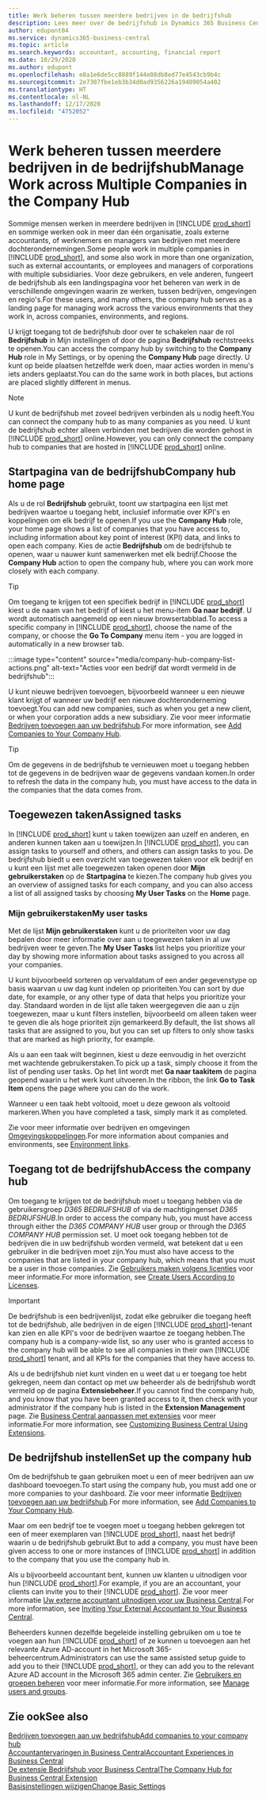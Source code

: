 ```yaml
---
title: Werk beheren tussen meerdere bedrijven in de bedrijfshub
description: Lees meer over de bedrijfshub in Dynamics 365 Business Central, die u gebruikt om uw werk in meerdere bedrijven te beheren.
author: edupont04
ms.service: dynamics365-business-central
ms.topic: article
ms.search.keywords: accountant, accounting, financial report
ms.date: 10/29/2020
ms.author: edupont
ms.openlocfilehash: e8a1e6de5cc8889f144e08db8ed77e4543cb9b4c
ms.sourcegitcommit: 2e7307fbe1eb3b34d0ad9356226a19409054a402
ms.translationtype: HT
ms.contentlocale: nl-NL
ms.lasthandoff: 12/17/2020
ms.locfileid: "4752052"
---
```

# <a name="manage-work-across-multiple-companies-in-the-company-hub"></a><span data-ttu-id="fb5f4-103">Werk beheren tussen meerdere bedrijven in de bedrijfshub</span><span class="sxs-lookup"><span data-stu-id="fb5f4-103">Manage Work across Multiple Companies in the Company Hub</span></span>

<span data-ttu-id="fb5f4-104">Sommige mensen werken in meerdere bedrijven in [!INCLUDE [prod_short](includes/prod_short.md)] en sommige werken ook in meer dan één organisatie, zoals externe accountants, of werknemers en managers van bedrijven met meerdere dochterondernemingen.</span><span class="sxs-lookup"><span data-stu-id="fb5f4-104">Some people work in multiple companies in [!INCLUDE [prod_short](includes/prod_short.md)], and some also work in more than one organization, such as external accountants, or employees and managers of corporations with multiple subsidiaries.</span></span> <span data-ttu-id="fb5f4-105">Voor deze gebruikers, en vele anderen, fungeert de bedrijfshub als een landingspagina voor het beheren van werk in de verschillende omgevingen waarin ze werken, tussen bedrijven, omgevingen en regio's.</span><span class="sxs-lookup"><span data-stu-id="fb5f4-105">For these users, and many others, the company hub serves as a landing page for managing work across the various environments that they work in, across companies, environments, and regions.</span></span>  

<span data-ttu-id="fb5f4-106">U krijgt toegang tot de bedrijfshub door over te schakelen naar de rol **Bedrijfshub** in Mijn instellingen of door de pagina **Bedrijfshub** rechtstreeks te openen.</span><span class="sxs-lookup"><span data-stu-id="fb5f4-106">You can access the company hub by switching to the **Company Hub** role in My Settings, or by opening the **Company Hub** page directly.</span></span> <span data-ttu-id="fb5f4-107">U kunt op beide plaatsen hetzelfde werk doen, maar acties worden in menu's iets anders geplaatst.</span><span class="sxs-lookup"><span data-stu-id="fb5f4-107">You can do the same work in both places, but actions are placed slightly different in menus.</span></span>  

> [!NOTE]
> <span data-ttu-id="fb5f4-108">U kunt de bedrijfshub met zoveel bedrijven verbinden als u nodig heeft.</span><span class="sxs-lookup"><span data-stu-id="fb5f4-108">You can connect the company hub to as many companies as you need.</span></span> <span data-ttu-id="fb5f4-109">U kunt de bedrijfshub echter alleen verbinden met bedrijven die worden gehost in [!INCLUDE [prod_short](includes/prod_short.md)] online.</span><span class="sxs-lookup"><span data-stu-id="fb5f4-109">However, you can only connect the company hub to companies that are hosted in [!INCLUDE [prod_short](includes/prod_short.md)] online.</span></span>

## <a name="company-hub-home-page"></a><span data-ttu-id="fb5f4-110">Startpagina van de bedrijfshub</span><span class="sxs-lookup"><span data-stu-id="fb5f4-110">Company hub home page</span></span>

<span data-ttu-id="fb5f4-111">Als u de rol **Bedrijfshub** gebruikt, toont uw startpagina een lijst met bedrijven waartoe u toegang hebt, inclusief informatie over KPI's en koppelingen om elk bedrijf te openen.</span><span class="sxs-lookup"><span data-stu-id="fb5f4-111">If you use the **Company Hub** role, your home page shows a list of companies that you have access to, including information about key point of interest (KPI) data, and links to open each company.</span></span> <!--You can customize the dashboard to show the data points that you want to see by adding or removing columns. For example, you might want to see taxes that are due, how many open sales documents each company has, or the number of purchase invoices that are due next week. You can configure the view to suit your needs. If you have added many companies, you can use filters to sort your view.--> <span data-ttu-id="fb5f4-112">Kies de actie **Bedrijfshub** om de bedrijfshub te openen, waar u nauwer kunt samenwerken met elk bedrijf.</span><span class="sxs-lookup"><span data-stu-id="fb5f4-112">Choose the **Company Hub** action to open the company hub, where you can work more closely with each company.</span></span>  

> [!TIP]
> <span data-ttu-id="fb5f4-113">Om toegang te krijgen tot een specifiek bedrijf in [!INCLUDE [prod_short](includes/prod_short.md)] kiest u de naam van het bedrijf of kiest u het menu-item **Ga naar bedrijf**. U wordt automatisch aangemeld op een nieuw browsertabblad.</span><span class="sxs-lookup"><span data-stu-id="fb5f4-113">To access a specific company in [!INCLUDE [prod_short](includes/prod_short.md)], choose the name of the company, or choose the **Go To Company** menu item - you are logged in automatically in a new browser tab.</span></span>

:::image type="content" source="media/company-hub-company-list-actions.png" alt-text="Acties voor een bedrijf dat wordt vermeld in de bedrijfshub":::

<span data-ttu-id="fb5f4-115">U kunt nieuwe bedrijven toevoegen, bijvoorbeeld wanneer u een nieuwe klant krijgt of wanneer uw bedrijf een nieuwe dochteronderneming toevoegt.</span><span class="sxs-lookup"><span data-stu-id="fb5f4-115">You can add new companies, such as when you get a new client, or when your corporation adds a new subsidiary.</span></span> <span data-ttu-id="fb5f4-116">Zie voor meer informatie [Bedrijven toevoegen aan uw bedrijfshub](company-hub-add-company.md).</span><span class="sxs-lookup"><span data-stu-id="fb5f4-116">For more information, see [Add Companies to Your Company Hub](company-hub-add-company.md).</span></span>  

> [!TIP]
> <span data-ttu-id="fb5f4-117">Om de gegevens in de bedrijfshub te vernieuwen moet u toegang hebben tot de gegevens in de bedrijven waar de gegevens vandaan komen.</span><span class="sxs-lookup"><span data-stu-id="fb5f4-117">In order to refresh the data in the company hub, you must have access to the data in the companies that the data comes from.</span></span>

<!--## Company details

In the **Company Hub** page, you can see more information about each company by choosing the name of the company that you want to learn more about. This opens the **Company Details** pane, where you can see additional information, such as the following:  

* Cash account balances  
* Cash flow forecast  
* Overdue purchase invoices  
* Overdue sales invoices  

> [!TIP]
> You can launch predefined Excel workbooks from the **Reports** tab in the ribbon. These Excel workbooks are designed as ready-to-print key financial statements and reports, but you can also modify them to fit your needs. For more information, see [Analyzing Financial Statements in Microsoft Excel](finance-analyze-excel.md).  

Otherwise, close the details pane and continue to the next company.  -->

## <a name="assigned-tasks"></a><span data-ttu-id="fb5f4-118">Toegewezen taken</span><span class="sxs-lookup"><span data-stu-id="fb5f4-118">Assigned tasks</span></span>

<span data-ttu-id="fb5f4-119">In [!INCLUDE [prod_short](includes/prod_short.md)] kunt u taken toewijzen aan uzelf en anderen, en anderen kunnen taken aan u toewijzen.</span><span class="sxs-lookup"><span data-stu-id="fb5f4-119">In [!INCLUDE [prod_short](includes/prod_short.md)], you can assign tasks to yourself and others, and others can assign tasks to you.</span></span> <span data-ttu-id="fb5f4-120">De bedrijfshub biedt u een overzicht van toegewezen taken voor elk bedrijf en u kunt een lijst met alle toegewezen taken openen door **Mijn gebruikerstaken** op de **Startpagina** te kiezen.</span><span class="sxs-lookup"><span data-stu-id="fb5f4-120">The company hub gives you an overview of assigned tasks for each company, and you can also access a list of all assigned tasks by choosing **My User Tasks** on the **Home** page.</span></span>  

<!--In the client company, you also have cues that call out tasks assigned to you in this particular client.  -->

### <a name="my-user-tasks"></a><span data-ttu-id="fb5f4-121">Mijn gebruikerstaken</span><span class="sxs-lookup"><span data-stu-id="fb5f4-121">My user tasks</span></span>

<span data-ttu-id="fb5f4-122">Met de lijst **Mijn gebruikerstaken** kunt u de prioriteiten voor uw dag bepalen door meer informatie over aan u toegewezen taken in al uw bedrijven weer te geven.</span><span class="sxs-lookup"><span data-stu-id="fb5f4-122">The **My User Tasks** list helps you prioritize your day by showing more information about tasks assigned to you across all your companies.</span></span>  

<span data-ttu-id="fb5f4-123">U kunt bijvoorbeeld sorteren op vervaldatum of een ander gegevenstype op basis waarvan u uw dag kunt indelen op prioriteiten.</span><span class="sxs-lookup"><span data-stu-id="fb5f4-123">You can sort by due date, for example, or any other type of data that helps you prioritize your day.</span></span> <span data-ttu-id="fb5f4-124">Standaard worden in de lijst alle taken weergegeven die aan u zijn toegewezen, maar u kunt filters instellen, bijvoorbeeld om alleen taken weer te geven die als hoge prioriteit zijn gemarkeerd.</span><span class="sxs-lookup"><span data-stu-id="fb5f4-124">By default, the list shows all tasks that are assigned to you, but you can set up filters to only show tasks that are marked as high priority, for example.</span></span>  

<span data-ttu-id="fb5f4-125">Als u aan een taak wilt beginnen, kiest u deze eenvoudig in het overzicht met wachtende gebruikerstaken.</span><span class="sxs-lookup"><span data-stu-id="fb5f4-125">To pick up a task, simply choose it from the list of pending user tasks.</span></span> <span data-ttu-id="fb5f4-126">Op het lint wordt met **Ga naar taakitem** de pagina geopend waarin u het werk kunt uitvoeren.</span><span class="sxs-lookup"><span data-stu-id="fb5f4-126">In the ribbon, the link **Go to Task Item** opens the page where you can do the work.</span></span>  

<span data-ttu-id="fb5f4-127">Wanneer u een taak hebt voltooid, moet u deze gewoon als voltooid markeren.</span><span class="sxs-lookup"><span data-stu-id="fb5f4-127">When you have completed a task, simply mark it as completed.</span></span>  

<span data-ttu-id="fb5f4-128">Zie voor meer informatie over bedrijven en omgevingen [Omgevingskoppelingen](company-hub-add-company.md#environment-links).</span><span class="sxs-lookup"><span data-stu-id="fb5f4-128">For more information about companies and environments, see [Environment links](company-hub-add-company.md#environment-links).</span></span>  

## <a name="access-the-company-hub"></a><span data-ttu-id="fb5f4-129">Toegang tot de bedrijfshub</span><span class="sxs-lookup"><span data-stu-id="fb5f4-129">Access the company hub</span></span>

<span data-ttu-id="fb5f4-130">Om toegang te krijgen tot de bedrijfshub moet u toegang hebben via de gebruikersgroep *D365 BEDRIJFSHUB* of via de machtigingenset *D365 BEDRIJFSHUB*.</span><span class="sxs-lookup"><span data-stu-id="fb5f4-130">In order to access the company hub, you must have access through either the *D365 COMPANY HUB* user group or through the *D365 COMPANY HUB*  permission set.</span></span> <span data-ttu-id="fb5f4-131">U moet ook toegang hebben tot de bedrijven die in uw bedrijfshub worden vermeld, wat betekent dat u een gebruiker in die bedrijven moet zijn.</span><span class="sxs-lookup"><span data-stu-id="fb5f4-131">You must also have access to the companies that are listed in your company hub, which means that you must be a user in those companies.</span></span> <span data-ttu-id="fb5f4-132">Zie [Gebruikers maken volgens licenties](ui-how-users-permissions.md) voor meer informatie.</span><span class="sxs-lookup"><span data-stu-id="fb5f4-132">For more information, see [Create Users According to Licenses](ui-how-users-permissions.md).</span></span>  

> [!IMPORTANT]
> <span data-ttu-id="fb5f4-133">De bedrijfshub is een bedrijvenlijst, zodat elke gebruiker die toegang heeft tot de bedrijfshub, alle bedrijven in de eigen [!INCLUDE [prod_short](includes/prod_short.md)]-tenant kan zien en alle KPI's voor de bedrijven waartoe ze toegang hebben.</span><span class="sxs-lookup"><span data-stu-id="fb5f4-133">The company hub is a company-wide list, so any user who is granted access to the company hub will be able to see all companies in their own [!INCLUDE [prod_short](includes/prod_short.md)] tenant, and all KPIs for the companies that they have access to.</span></span>

<span data-ttu-id="fb5f4-134">Als u de bedrijfshub niet kunt vinden en u weet dat u er toegang toe hebt gekregen, neem dan contact op met uw beheerder als de bedrijfshub wordt vermeld op de pagina **Extensiebeheer**.</span><span class="sxs-lookup"><span data-stu-id="fb5f4-134">If you cannot find the company hub, and you know that you have been granted access to it, then check with your administrator if the company hub is listed in the **Extension Management** page.</span></span> <span data-ttu-id="fb5f4-135">Zie [Business Central aanpassen met extensies](ui-extensions.md) voor meer informatie.</span><span class="sxs-lookup"><span data-stu-id="fb5f4-135">For more information, see [Customizing Business Central Using Extensions](ui-extensions.md).</span></span>  

## <a name="set-up-the-company-hub"></a><span data-ttu-id="fb5f4-136">De bedrijfshub instellen</span><span class="sxs-lookup"><span data-stu-id="fb5f4-136">Set up the company hub</span></span>

<span data-ttu-id="fb5f4-137">Om de bedrijfshub te gaan gebruiken moet u een of meer bedrijven aan uw dashboard toevoegen.</span><span class="sxs-lookup"><span data-stu-id="fb5f4-137">To start using the company hub, you must add one or more companies to your dashboard.</span></span> <span data-ttu-id="fb5f4-138">Zie voor meer informatie [Bedrijven toevoegen aan uw bedrijfshub](company-hub-add-company.md).</span><span class="sxs-lookup"><span data-stu-id="fb5f4-138">For more information, see [Add Companies to Your Company Hub](company-hub-add-company.md).</span></span>  

<span data-ttu-id="fb5f4-139">Maar om een bedrijf toe te voegen moet u toegang hebben gekregen tot een of meer exemplaren van [!INCLUDE [prod_short](includes/prod_short.md)], naast het bedrijf waarin u de bedrijfshub gebruikt.</span><span class="sxs-lookup"><span data-stu-id="fb5f4-139">But to add a company, you must have been given access to one or more instances of [!INCLUDE [prod_short](includes/prod_short.md)] in addition to the company that you use the company hub in.</span></span>  

<span data-ttu-id="fb5f4-140">Als u bijvoorbeeld accountant bent, kunnen uw klanten u uitnodigen voor hun [!INCLUDE [prod_short](includes/prod_short.md)].</span><span class="sxs-lookup"><span data-stu-id="fb5f4-140">For example, if you are an accountant, your clients can invite you to their [!INCLUDE [prod_short](includes/prod_short.md)].</span></span> <span data-ttu-id="fb5f4-141">Zie voor meer informatie [Uw externe accountant uitnodigen voor uw Business Central](finance-accounting.md#inviteaccountant).</span><span class="sxs-lookup"><span data-stu-id="fb5f4-141">For more information, see [Inviting Your External Accountant to Your Business Central](finance-accounting.md#inviteaccountant).</span></span>  

<span data-ttu-id="fb5f4-142">Beheerders kunnen dezelfde begeleide instelling gebruiken om u toe te voegen aan hun [!INCLUDE [prod_short](includes/prod_short.md)] of ze kunnen u toevoegen aan het relevante Azure AD-account in het Microsoft 365-beheercentrum.</span><span class="sxs-lookup"><span data-stu-id="fb5f4-142">Administrators can use the same assisted setup guide to add you to their [!INCLUDE [prod_short](includes/prod_short.md)], or they can add you to the relevant Azure AD account in the Microsoft 365 admin center.</span></span> <span data-ttu-id="fb5f4-143">Zie [Gebruikers en groepen beheren](/microsoft-365/admin/add-users/?view=o365-worldwide&preserve-view=true) voor meer informatie.</span><span class="sxs-lookup"><span data-stu-id="fb5f4-143">For more information, see [Manage users and groups](/microsoft-365/admin/add-users/?view=o365-worldwide&preserve-view=true).</span></span>  

## <a name="see-also"></a><span data-ttu-id="fb5f4-144">Zie ook</span><span class="sxs-lookup"><span data-stu-id="fb5f4-144">See also</span></span>

[<span data-ttu-id="fb5f4-145">Bedrijven toevoegen aan uw bedrijfshub</span><span class="sxs-lookup"><span data-stu-id="fb5f4-145">Add companies to your company hub</span></span>](company-hub-add-company.md)  
[<span data-ttu-id="fb5f4-146">Accountantervaringen in Business Central</span><span class="sxs-lookup"><span data-stu-id="fb5f4-146">Accountant Experiences in Business Central</span></span>](finance-accounting.md)  
[<span data-ttu-id="fb5f4-147">De extensie Bedrijfshub voor Business Central</span><span class="sxs-lookup"><span data-stu-id="fb5f4-147">The Company Hub for Business Central Extension</span></span>](ui-extensions-company-hub.md)  
[<span data-ttu-id="fb5f4-148">Basisinstellingen wijzigen</span><span class="sxs-lookup"><span data-stu-id="fb5f4-148">Change Basic Settings</span></span>](ui-change-basic-settings.md)  
